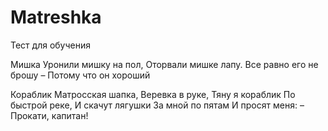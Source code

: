 # Matreshka
Тест для обучения

Мишка
Уронили мишку на пол,
Оторвали мишке лапу.
Все равно его не брошу –
Потому что он хороший

Кораблик
Матросская шапка,
Веревка в руке,
Тяну я кораблик
По быстрой реке,
И скачут лягушки
За мной по пятам
И просят меня:
– Прокати, капитан!

